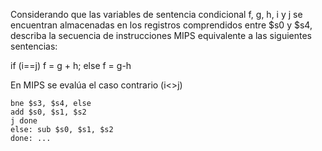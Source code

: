 Considerando que las variables de sentencia condicional f, g, h, i y j se encuentran almacenadas en los registros comprendidos entre $s0 y $s4, describa la secuencia de instrucciones MIPS equivalente a las siguientes sentencias:  

if (i==j) f = g + h; else f = g-h  

En MIPS se evalúa el caso contrario (i<>j)


```
bne $s3, $s4, else
add $s0, $s1, $s2
j done
else: sub $s0, $s1, $s2 
done: ... 
```